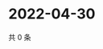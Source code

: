 # 2022-04-30

共 0 条

<!-- BEGIN WEIBO -->
<!-- 最后更新时间 Sat Apr 30 2022 11:13:30 GMT+0800 (China Standard Time) -->

<!-- END WEIBO -->
